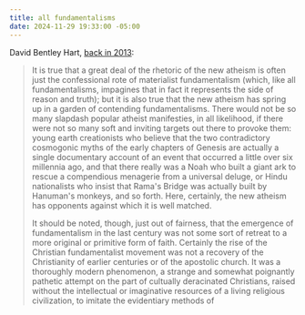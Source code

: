 ```yaml
---
title: all fundamentalisms
date: 2024-11-29 19:33:00 -05:00
---
```


David Bentley Hart, [back in 2013](https://bookshop.org/p/books/the-experience-of-god-being-consciousness-bliss-david-bentley-hart/9372125?ean=9780300209358):

>It is true that a great deal of the rhetoric of the new atheism is often just the confessional rote of materialist fundamentalism (which, like all fundamentalisms, impagines that in fact it represents the side of reason and truth); but it is also true that the new atheism has spring up in a garden of contending fundamentalisms. There would not be so many slapdash popular atheist manifesties, in all likelihood, if there were not so many soft and inviting targets out there to provoke them: young earth creationists who believe that the two contradictory cosmogonic myths of the early chapters of Genesis are actually a single documentary account of an event that occurred a little over six millennia ago, and that there really was a Noah who built a giant ark to rescue a compendious menagerie from a universal deluge, or Hindu nationalists who insist that Rama's Bridge was actually built by Hanuman's monkeys, and so forth. Here, certainly, the new atheism has opponents against which it is well matched.
>
>It should be noted, though, just out of fairness, that the emergence of fundamentalism in the last century was not some sort of retreat to a more original or primitive form of faith. Certainly the rise of the Christian fundamentalist movement was not a recovery of the Christianity of earlier centuries or of the apostolic church. It was a thoroughly modern phenomenon, a strange and somewhat poignantly pathetic attempt on the part of cultually deracinated Christians, raised without the intellectual or imaginative resources of a living religious civilization, to imitate the evidentiary methods of 
